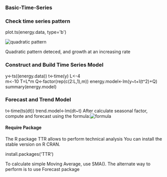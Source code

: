 ### Basic-Time-Series

### Check time series pattern
plot.ts(energy.data, type='b')

![quadratic pattern](https://cloud.githubusercontent.com/assets/20606137/26661149/9d61f766-4641-11e7-9216-d431649d6484.JPG)

Quadratic pattern deteced, and growth at an increasing rate

### Construct and Build Time Series Model
y<-ts((energy.data))
t<-time(y)
L<-4   
m<-10
T=L*m
Q<-factor(rep(c(2:L,1),m))
energy.model<-lm(y~t+I(t^2)+Q)
summary(energy.model)

### Forecast and Trend Model

t<-time(ts(dt))
trend.model<-lm(dt~t)
After calculate seasonal factor, compute and forecast using the formula:![formula](https://cloud.githubusercontent.com/assets/20606137/26661604/58142438-4644-11e7-9a42-74d70116b372.png)

#### Require Package 
The R package TTR allows to perform technical analysis
You can install the stable version on R CRAN.

install.packages('TTR')

To calculate simple Moving Average, use SMA(). The alternate way to perform is to use Forecast package 
